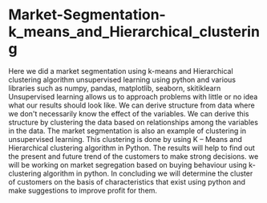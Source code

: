 # Market-Segmentation-k_means_and_Hierarchical_clustering

Here we did a market segmentation using k-means and Hierarchical clustering algorithm unsupervised learning using python and various libraries such as numpy, pandas, matplotlib, seaborn, skitiklearn Unsupervised learning allows us to approach problems with little or no idea what our results should look like. We can derive structure from data where we don't necessarily know the effect of the variables. We can derive this structure by clustering the data based on relationships among the variables in the data. The market segmentation is also an example of clustering in unsupervised learning. This clustering is done by using K – Means and Hierarchical clustering algorithm in Python. The results will help to find out the present and future trend of the customers to make strong decisions. we will be working on market segregation based on buying behaviour using k-clustering algorithm in python. In concluding we will determine the cluster of customers on the basis of characteristics that exist using python and make suggestions to improve profit for them.
